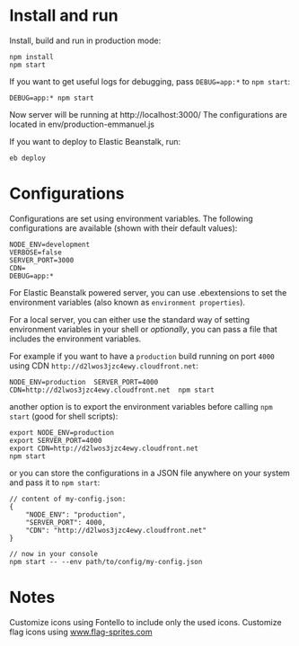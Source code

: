 # Install and run
Install, build and run in production mode:
```
npm install
npm start
```
If you want to get useful logs for debugging, pass `DEBUG=app:*` to `npm start`:
```
DEBUG=app:* npm start
```
Now server will be running at http://localhost:3000/
The configurations are located in env/production-emmanuel.js

If you want to deploy to Elastic Beanstalk, run:
```
eb deploy
```

# Configurations

Configurations are set using environment variables. The following configurations are available (shown with their default values):

```
NODE_ENV=development
VERBOSE=false
SERVER_PORT=3000
CDN=
DEBUG=app:*
```

For Elastic Beanstalk powered server, you can use .ebextensions to set the environment variables (also known as `environment properties`).

For a local server, you can either use the standard way of setting environment variables in your shell or *optionally*, you can pass a file that includes the environment variables.

For example if you want to have a `production` build running on port `4000` using CDN `http://d2lwos3jzc4ewy.cloudfront.net`:
```
NODE_ENV=production  SERVER_PORT=4000  CDN=http://d2lwos3jzc4ewy.cloudfront.net  npm start
```

another option is to export the environment variables before calling `npm start` (good for shell scripts):
```
export NODE_ENV=production
export SERVER_PORT=4000
export CDN=http://d2lwos3jzc4ewy.cloudfront.net
npm start
```

or you can store the configurations in a JSON file anywhere on your system and pass it to `npm start`:
```
// content of my-config.json:
{
    "NODE_ENV": "production",
    "SERVER_PORT": 4000,
    "CDN": "http://d2lwos3jzc4ewy.cloudfront.net"
}

// now in your console
npm start -- --env path/to/config/my-config.json
```

# Notes
Customize icons using Fontello to include only the used icons.
Customize flag icons using www.flag-sprites.com
